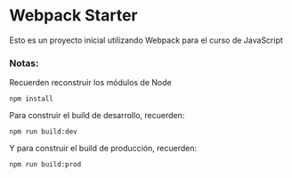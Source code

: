 # Webpack Starter

Esto es un proyecto inicial utilizando Webpack para el curso de JavaScript

### Notas:
Recuerden reconstruir los módulos de Node 

```
npm install
```

Para construir el build de desarrollo, recuerden:
```
npm run build:dev
```

Y para construir el build de producción, recuerden:
```
npm run build:prod
```
